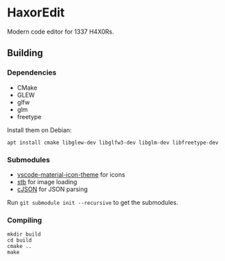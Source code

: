 # HaxorEdit

Modern code editor for 1337 H4X0Rs.

## Building
### Dependencies
* CMake
* GLEW
* glfw
* glm
* freetype

Install them on Debian:
```
apt install cmake libglew-dev libglfw3-dev libglm-dev libfreetype-dev
```

### Submodules
* [vscode-material-icon-theme](https://github.com/PKief/vscode-material-icon-theme) for icons
* [stb](https://github.com/nothings/stb) for image loading
* [cJSON](https://github.com/DaveGamble/cJSON) for JSON parsing

Run `git submodule init --recursive` to get the submodules.

### Compiling
```
mkdir build
cd build
cmake ..
make
```
